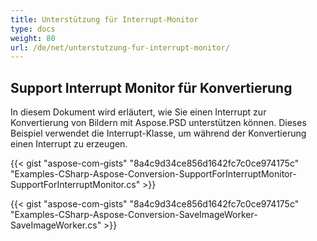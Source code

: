 ```yaml
---
title: Unterstützung für Interrupt-Monitor
type: docs
weight: 80
url: /de/net/unterstutzung-fur-interrupt-monitor/
---
```


## **Support Interrupt Monitor für Konvertierung**
In diesem Dokument wird erläutert, wie Sie einen Interrupt zur Konvertierung von Bildern mit Aspose.PSD unterstützen können. Dieses Beispiel verwendet die Interrupt-Klasse, um während der Konvertierung einen Interrupt zu erzeugen. 


{{< gist "aspose-com-gists" "8a4c9d34ce856d1642fc7c0ce974175c" "Examples-CSharp-Aspose-Conversion-SupportForInterruptMonitor-SupportForInterruptMonitor.cs" >}}

{{< gist "aspose-com-gists" "8a4c9d34ce856d1642fc7c0ce974175c" "Examples-CSharp-Aspose-Conversion-SaveImageWorker-SaveImageWorker.cs" >}}
